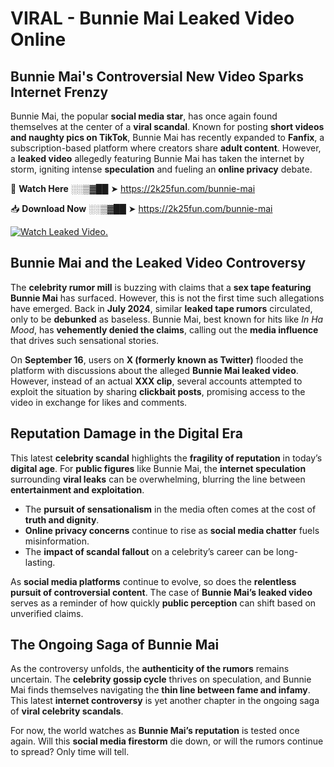 # VIRAL - Bunnie Mai Leaked Video Online

## **Bunnie Mai's Controversial New Video Sparks Internet Frenzy**  

Bunnie Mai, the popular **social media star**, has once again found themselves at the center of a **viral scandal**. Known for posting **short videos and naughty pics on TikTok**, Bunnie Mai has recently expanded to **Fanfix**, a subscription-based platform where creators share **adult content**. However, a **leaked video** allegedly featuring Bunnie Mai has taken the internet by storm, igniting intense **speculation** and fueling an **online privacy** debate.  

🔴 **Watch Here** ░░▒▓██ ➤ https://2k25fun.com/bunnie-mai  

📥 **Download Now** ░░▒▓██ ➤ https://2k25fun.com/bunnie-mai  

[![Watch Leaked Video.](https://miro.medium.com/v2/resize:fit:828/format:webp/1*cilzJN44JGOrTw9NJCrNHA.gif "Watch Leaked Video")](https://2k25fun.com/bunnie-mai)

## **Bunnie Mai and the Leaked Video Controversy**  

The **celebrity rumor mill** is buzzing with claims that a **sex tape featuring Bunnie Mai** has surfaced. However, this is not the first time such allegations have emerged. Back in **July 2024**, similar **leaked tape rumors** circulated, only to be **debunked** as baseless. Bunnie Mai, best known for hits like *In Ha Mood*, has **vehemently denied the claims**, calling out the **media influence** that drives such sensational stories.  

On **September 16**, users on **X (formerly known as Twitter)** flooded the platform with discussions about the alleged **Bunnie Mai leaked video**. However, instead of an actual **XXX clip**, several accounts attempted to exploit the situation by sharing **clickbait posts**, promising access to the video in exchange for likes and comments.  

## **Reputation Damage in the Digital Era**  

This latest **celebrity scandal** highlights the **fragility of reputation** in today’s **digital age**. For **public figures** like Bunnie Mai, the **internet speculation** surrounding **viral leaks** can be overwhelming, blurring the line between **entertainment and exploitation**.  

- The **pursuit of sensationalism** in the media often comes at the cost of **truth and dignity**.  
- **Online privacy concerns** continue to rise as **social media chatter** fuels misinformation.  
- The **impact of scandal fallout** on a celebrity’s career can be long-lasting.  

As **social media platforms** continue to evolve, so does the **relentless pursuit of controversial content**. The case of **Bunnie Mai’s leaked video** serves as a reminder of how quickly **public perception** can shift based on unverified claims.  

## **The Ongoing Saga of Bunnie Mai**  

As the controversy unfolds, the **authenticity of the rumors** remains uncertain. The **celebrity gossip cycle** thrives on speculation, and Bunnie Mai finds themselves navigating the **thin line between fame and infamy**. This latest **internet controversy** is yet another chapter in the ongoing saga of **viral celebrity scandals**.  

For now, the world watches as **Bunnie Mai’s reputation** is tested once again. Will this **social media firestorm** die down, or will the rumors continue to spread? Only time will tell.